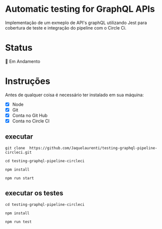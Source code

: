 # Automatic testing for GraphQL APIs

Implementação de um exmeplo de API's graphQL utilizando Jest para cobertura de teste e integração do pipeline com o Circle Ci.

# Status
🚀 Em Andamento

# Instruções

Antes de qualquer coisa é necessário ter instalado em sua máquina:
- [x] Node 
- [x] Git
- [x] Conta no Git Hub
- [x] Conta no Circle CI

## executar
```
git clone  https://github.com/Jaquelaurenti/testing-graphql-pipeline-circleci.git

cd testing-graphql-pipeline-circleci

npm install

npm run start
```

## executar os testes
```
cd testing-graphql-pipeline-circleci

npm install

npm run test
```
